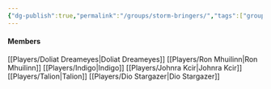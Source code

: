 ```yaml
---
{"dg-publish":true,"permalink":"/groups/storm-bringers/","tags":["group"],"noteIcon":"group","created":"2023-12-28T00:35:48.309+01:00","updated":"2024-01-06T10:44:32.091+01:00"}
---
```


#### Members
[[Players/Doliat Dreameyes\|Doliat Dreameyes]]
[[Players/Ron Mhuilinn\|Ron Mhuilinn]]
[[Players/Indigo\|Indigo]]
[[Players/Johnra Kcir\|Johnra Kcir]]
[[Players/Talion\|Talion]]
[[Players/Dio Stargazer\|Dio Stargazer]]
